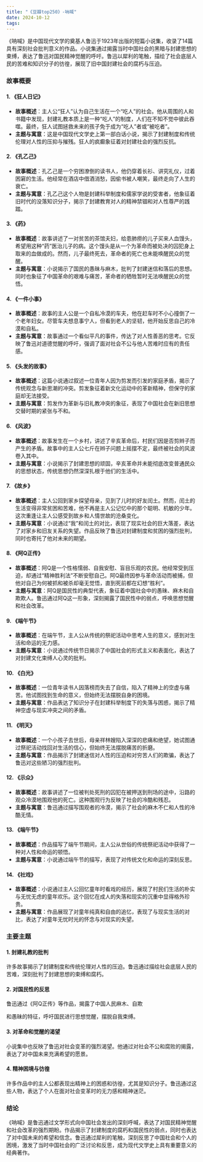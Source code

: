 ```yaml
---
title: "《豆瓣top250》-呐喊"
date: 2024-10-12
tags: 
---
```

《呐喊》是中国现代文学的奠基人鲁迅于1923年出版的短篇小说集，收录了14篇具有深刻社会批判意义的作品。小说集通过揭露当时中国社会的黑暗与封建思想的束缚，表达了鲁迅对国民精神觉醒的呼吁。鲁迅以犀利的笔触，描绘了社会底层人民的苦难和知识分子的彷徨，展现了旧中国封建社会的腐朽与压迫。

### 故事概要

#### 1. **《狂人日记》**
- **故事概述**：主人公“狂人”认为自己生活在一个“吃人”的社会。他从周围的人和书籍中发现，封建礼教本质上是一种“吃人”的制度，人们在不知不觉中彼此吞噬。最终，狂人试图拯救未来的孩子免于成为“吃人”者或“被吃者”。
- **主题与寓意**：这是中国现代文学史上第一部白话小说，揭示了封建制度和传统伦理对人性的压抑与摧残。狂人的疯癫象征着对封建社会的强烈反抗。

#### 2. **《孔乙己》**
- **故事概述**：孔乙己是一个穷困潦倒的读书人，他仍穿着长衫、讲究礼仪，过着困窘的生活。他经常在酒店中借酒消愁，因偷书被人嘲笑，最终走向了人生的衰亡。
- **主题与寓意**：孔乙己这个人物是封建科举制度和儒家学说的受害者，他象征着旧时代的没落知识分子，揭示了封建教育对人的精神禁锢和对人性尊严的践踏。

#### 3. **《药》**
- **故事概述**：故事讲述了一对贫苦的茶馆夫妇，给患肺痨的儿子买来人血馒头，希望用这种“药”医治儿子的病。这个馒头是从一个为革命而被处决的囚犯身上取来的血做成的。然而，儿子最终死去，革命者的死亡也未能唤醒民众的觉醒。
- **主题与寓意**：小说揭示了国民的愚昧与麻木，批判了封建迷信和落后的思想。同时也象征了中国革命的艰难与痛苦，革命者的牺牲暂时无法唤醒民众的觉悟。

#### 4. **《一件小事》**
- **故事概述**：故事的主人公是一个自私冷漠的车夫，他在赶车时不小心撞倒了一个老年妇女。尽管车夫想息事宁人，但看到老人的坚韧，他开始反思自己的冷漠和自私。
- **主题与寓意**：故事通过一个看似平凡的事件，传达了对人性善恶的思考。它反映了鲁迅对道德觉醒的呼吁，强调了面对社会不公与他人苦难时应有的责任感。

#### 5. **《头发的故事》**
- **故事概述**：这篇小说通过叙述一位青年人因为剪发而引发的家庭矛盾，揭示了传统观念与新思潮的冲突。剪发象征着新文化运动中的革新精神，但保守的家庭却无法接受。
- **主题与寓意**：剪发作为革新与旧礼教冲突的象征，表现了中国社会在新旧思想交替时期的紧张与不和。

#### 6. **《风波》**
- **故事概述**：故事发生在一个乡村，讲述了辛亥革命后，村民们因是否剪辫子而产生的矛盾。故事中的主人公七斤在辫子问题上摇摆不定，最终被社会的风波卷入其中。
- **主题与寓意**：小说揭示了封建思想的顽固，辛亥革命并未能彻底改变普通民众的思想状态，传统思想仍然深深扎根于他们的生活中。

#### 7. **《故乡》**
- **故事概述**：主人公回到家乡探望母亲，见到了儿时的好友闰土。然而，闰土的生活变得非常贫困和苦难，他不再是主人公记忆中的那个聪明、机敏的少年。这次重逢让主人公感受到故乡和人情世故的沧桑变化。
- **主题与寓意**：小说通过“我”和闰土的对比，表现了现实社会的巨大落差，表达了对家乡和旧友关系的失望。作品反映了鲁迅对封建制度和贫困的强烈批判，同时也寄托了他对未来的期望。

#### 8. **《阿Q正传》**
- **故事概述**：阿Q是一个性格懦弱、自我安慰、盲目乐观的农民。他经常受到压迫，却通过“精神胜利法”不断安慰自己。阿Q最终因参与革命活动而被捕，但他对自己为何被抓和被杀却毫无觉悟，直到死前都在幻想“胜利”。
- **主题与寓意**：阿Q是国民性的典型代表，象征着中国社会中的愚昧、麻木和自欺欺人。鲁迅通过阿Q这一形象，深刻揭露了国民性中的弱点，呼唤思想觉醒和社会改革。

#### 9. **《端午节》**
- **故事概述**：在端午节，主人公从传统的祭祀活动中思考人生的意义，感到对生活和命运的无力感。
- **主题与寓意**：小说通过传统节日揭示了中国社会的形式主义和表面化，表达了对封建文化束缚人心灵的批判。

#### 10. **《白光》**
- **故事概述**：一位青年读书人因落榜而失去了自信，陷入了精神上的空虚与痛苦。他试图找到生命的意义，但始终无法摆脱自身的困境。
- **主题与寓意**：作品表达了知识分子在封建科举制度下的失落与困惑，揭示了精神空虚与现实冲突之间的矛盾。

#### 11. **《明天》**
- **故事概述**：一个小孩子去世后，母亲祥林嫂陷入深深的悲痛和绝望，她试图通过祭祀活动找回对生活的信心，但始终无法摆脱痛苦的折磨。
- **主题与寓意**：作品揭示了封建迷信对人性的压迫和对穷苦人们的欺骗，表达了鲁迅对这些陋习的强烈批判。

#### 12. **《示众》**
- **故事概述**：故事讲述了一位被判处死刑的囚犯在被押送到刑场的途中，沿路的观众冷漠地围观他的死亡。这种围观行为反映了社会的冷酷和残忍。
- **主题与寓意**：鲁迅通过描写围观者的冷漠，揭示了社会的麻木不仁和人性的冷酷无情。

#### 13. **《端午节》**
- **故事概述**：作品描写了端午节期间，主人公从世俗的传统祭祀活动中获得了一种对人性和命运的顿悟。
- **主题与寓意**：小说通过端午节的描写，表现了对传统文化和命运的深刻反思。

#### 14. **《社戏》**
- **故事概述**：小说通过主人公回忆童年时看戏的经历，展现了村民们生活的朴实与无忧无虑的童年欢乐。这个回忆在成人的失落和现实的沉重中显得格外珍贵。
- **主题与寓意**：作品展现了对童年纯真和自由的追忆，表现了与现实生活的对比，表达了对童年无忧时光的怀念与对现实的失望。

### 主要主题

#### 1. **封建礼教的批判**
许多故事揭示了封建制度和传统伦理对人性的压迫。鲁迅通过描绘社会底层人民的苦难，深刻批判了封建思想的束缚和腐朽。

#### 2. **对国民性的反思**
鲁迅通过《阿Q正传》等作品，揭露了中国人民麻木、自欺

和愚昧的特征，呼吁国民进行思想觉醒，摆脱自我束缚。

#### 3. **对革命和觉醒的渴望**
小说集中也反映了鲁迅对社会变革的强烈渴望。他通过对社会不公和腐败的揭露，表达了对中国未来充满希望的愿景。

#### 4. **精神困境与彷徨**
许多作品中的主人公都表现出精神上的困惑和彷徨，尤其是知识分子。鲁迅通过这些人物，表达了个人在面对社会变革时的无力感和精神迷茫。

### 结论
《呐喊》是鲁迅通过文学形式向中国社会发出的深刻呼喊，表达了对国民精神觉醒和社会改革的强烈期盼。作品揭示了封建制度的腐朽和国民性的弱点，同时也表达了对中国未来的希望和信念。鲁迅通过犀利的笔触，深刻反思了中国社会和个人的困境，激发了当时中国社会的广泛讨论和反思，成为现代文学史上具有重要意义的经典著作。
